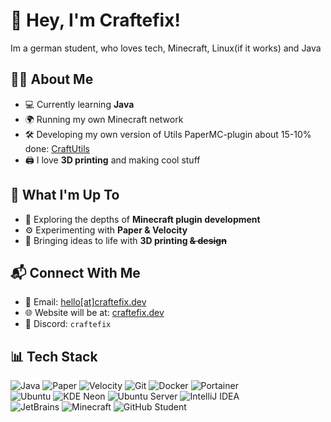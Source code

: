 # 👋 Hey, I'm Craftefix!
Im a german student, who loves tech, Minecraft, Linux(if it works) and Java

## 🧑‍💻 About Me
- 💻 Currently learning **Java**
- 🌍 Running my own Minecraft network
- 🛠️ Developing my own version of Utils PaperMC-plugin about 15-10% done: [CraftUtils](https://github.com/Craftefix/CraftUtils/)
- 🖨️ I love **3D printing** and making cool stuff

## 🔧 What I'm Up To
- 🚀 Exploring the depths of **Minecraft plugin development**  
- ⚙️ Experimenting with **Paper & Velocity**  
- 🎨 Bringing ideas to life with **3D printing  ~~& design~~**  


## 📬 Connect With Me
- 📧 Email: [hello[at]craftefix.dev](#)  
- 🌐 Website will be at: [craftefix.dev](https://github.craftefix.dev/)  
- 🔗 Discord: `craftefix`  


## 📊 Tech Stack
![Java](https://img.shields.io/badge/Java-ED8B00?style=for-the-badge&logo=openjdk&logoColor=white)
![Paper](https://img.shields.io/badge/PaperMC-1E90FF?style=for-the-badge&logo=minecraft&logoColor=white)
![Velocity](https://img.shields.io/badge/Velocity-FF0000?style=for-the-badge&logo=minecraft&logoColor=white)
![Git](https://img.shields.io/badge/Git-F05032?style=for-the-badge&logo=git&logoColor=white)
![Docker](https://img.shields.io/badge/Docker-2496ED?style=for-the-badge&logo=docker&logoColor=white)
![Portainer](https://img.shields.io/badge/Portainer-13BEF9?style=for-the-badge&logo=portainer&logoColor=white)  
![Ubuntu](https://img.shields.io/badge/Ubuntu-E95420?style=for-the-badge&logo=ubuntu&logoColor=white)
![KDE Neon](https://img.shields.io/badge/KDE%20Neon-1ABC9C?style=for-the-badge&logo=KDE&logoColor=white)
![Ubuntu Server](https://img.shields.io/badge/Ubuntu%20Server-333333?style=for-the-badge&logo=ubuntu&logoColor=E95420)
![IntelliJ IDEA](https://img.shields.io/badge/IntelliJ%20IDEA-000000?style=for-the-badge&logo=intellijidea&logoColor=white)  
![JetBrains](https://img.shields.io/badge/JetBrains-000000?style=for-the-badge&logo=jetbrains&logoColor=white)
![Minecraft](https://img.shields.io/badge/Minecraft-62B47A?style=for-the-badge&logo=minecraft&logoColor=white)
![GitHub Student](https://img.shields.io/badge/GitHub%20Student-121013?style=for-the-badge&logo=github&logoColor=white)

